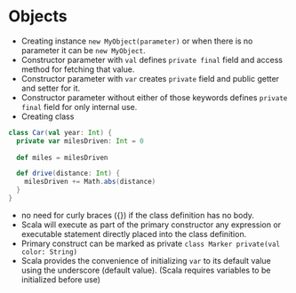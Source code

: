 Objects
==============

- Creating instance `new MyObject(parameter)` or when there is no parameter it can be `new MyObject`.
- Constructor parameter with `val` defines `private final` field and access method for fetching that value.
- Constructor parameter with `var` creates `private` field and public getter and setter for it.
- Constructor parameter without either of those keywords defines `private final` field for only internal use. 
- Creating class
```scala
class Car(val year: Int) {
  private var milesDriven: Int = 0
	
  def miles = milesDriven

  def drive(distance: Int) {
    milesDriven += Math.abs(distance)
  }	
}
```
- no need for curly braces ({}) if the class definition has no body.
- Scala will execute as part of the primary constructor any expression or executable statement directly placed into the class definition.
- Primary construct can be marked as private `class Marker private(val color: String)`
- Scala provides the convenience of initializing `var` to its default value using the underscore (default value). (Scala requires variables to be initialized before use)
